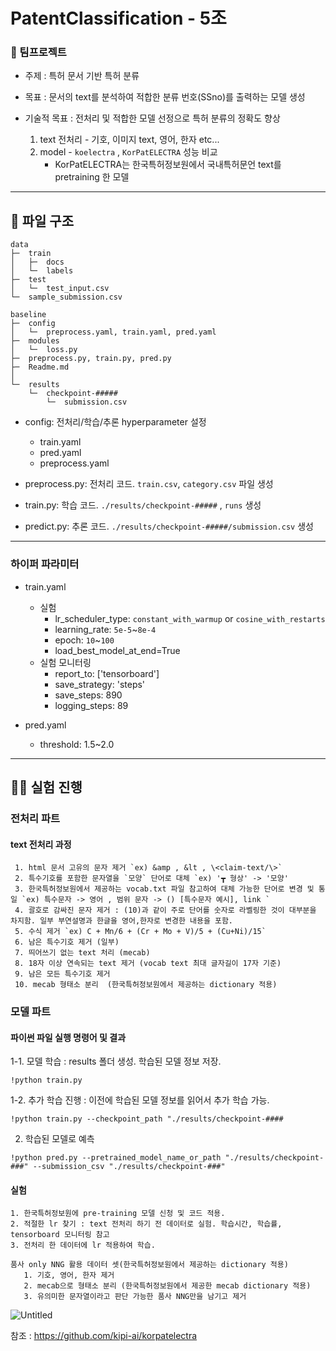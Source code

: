 # PatentClassification - 5조
### :european_post_office: 팀프로젝트
- 주제 : 특허 문서 기반 특허 분류

- 목표 : 문서의 text를 분석하여 적합한 분류 번호(SSno)를 출력하는 모델 생성

- 기술적 목표 : 전처리 및 적합한 모델 선정으로 특허 분류의 정확도 향상
  1. text 전처리 - 기호, 이미지 text, 영어, 한자 etc...
  2. model - `koelectra` , `KorPatELECTRA` 성능 비교
     * KorPatELECTRA는 한국특허정보원에서 국내특허문언 text를 pretraining 한 모델
---------------

## :memo: 파일 구조
```
data
├─  train
│   ├─  docs
│   └─  labels
├─  test
│   └─  test_input.csv
└─  sample_submission.csv

baseline
├─  config
│   └─  preprocess.yaml, train.yaml, pred.yaml
├─  modules
│   └─  loss.py
├─  preprocess.py, train.py, pred.py
├─  Readme.md
│ 
└─  results
    └─  checkpoint-#####
        └─  submission.csv
```
- config: 전처리/학습/추론 hyperparameter 설정
  - train.yaml
  - pred.yaml
  - preprocess.yaml

- preprocess.py: 전처리 코드. `train.csv`, `category.csv` 파일 생성
- train.py: 학습 코드. `./results/checkpoint-#####` , `runs` 생성
- predict.py: 추론 코드. `./results/checkpoint-#####/submission.csv` 생성

--------------------
### 하이퍼 파라미터
- train.yaml
  - 실험
      - lr_scheduler_type: `constant_with_warmup` or `cosine_with_restarts`
      - learning_rate: `5e-5`~`8e-4`
      - epoch: `10`~`100`
      - load_best_model_at_end=True
  - 실험 모니터링
    - report_to: ['tensorboard']
    - save_strategy: 'steps'
    - save_steps: 890
    - logging_steps: 89
  
- pred.yaml 
  - threshold: 1.5~2.0
------------------------------

## 👨‍💻 실험 진행
### 전처리 파트
   #### text 전처리 과정
     1. html 문서 고유의 문자 제거 `ex) &amp , &lt , \<claim-text/\>`
     2. 특수기호를 포함한 문자열을 `모양` 단어로 대체 `ex) '┳ 형상' -> '모양'
     3. 한국특허정보원에서 제공하는 vocab.txt 파일 참고하여 대체 가능한 단어로 변경 및 통일 `ex) 특수문자 -> 영어 , 범위 문자 -> () [특수문자 예시], link ` 
     4. 괄호로 감싸진 문자 제거 : (10)과 같이 주로 단어를 숫자로 라벨링한 것이 대부분을 차지함. 일부 부연설명과 한글을 영어,한자로 변경한 내용을 포함.
     5. 수식 제거 `ex) C + Mn/6 + (Cr + Mo + V)/5 + (Cu+Ni)/15`
     6. 남은 특수기호 제거 (일부)
     7. 띄어쓰기 없는 text 처리 (mecab)
     8. 18자 이상 연속되는 text 제거 (vocab text 최대 글자길이 17자 기준)
     9. 남은 모든 특수기호 제거
     10. mecab 형태소 분리  (한국특허정보원에서 제공하는 dictionary 적용)
     

### 모델 파트
  #### 파이썬 파일 실행 명령어 및 결과
  1-1. 모델 학습 : results 폴더 생성. 학습된 모델 정보 저장.
  
    !python train.py
  
  1-2. 추가 학습 진행 : 이전에 학습된 모델 정보를 읽어서 추가 학습 가능.
  
    !python train.py --checkpoint_path "./results/checkpoint-####

  2. 학습된 모델로 예측
    
    !python pred.py --pretrained_model_name_or_path "./results/checkpoint-###" --submission_csv "./results/checkpoint-###"
  
  #### 실험
  ```
  1. 한국특허정보원에 pre-training 모델 신청 및 코드 적용.
  2. 적절한 lr 찾기 : text 전처리 하기 전 데이터로 실험. 학습시간, 학습률, tensorboard 모니터링 참고
  3. 전처리 한 데이터에 lr 적용하여 학습.

  품사 only NNG 활용 데이터 셋(한국특허정보원에서 제공하는 dictionary 적용) 
     1. 기호, 영어, 한자 제거
     2. mecab으로 형태소 분리 (한국특허정보원에서 제공한 mecab dictionary 적용)
     3. 유의미한 문자열이라고 판단 가능한 품사 NNG만을 남기고 제거
  ```

![Untitled](https://github.com/j8n17/PatentClassification/assets/100841549/e3473722-3bff-4653-b3fd-2af1f8fb1891)

참조 : https://github.com/kipi-ai/korpatelectra
